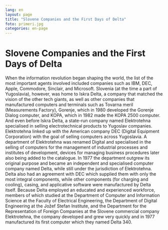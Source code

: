 ```yaml
---
lang: en
layout: page
title: "Slovene Companies and the First Days of Delta"
foto: primeri.jpg
categories: en-page
---
```


# Slovene Companies and the First Days of Delta

When the information revolution began shaping the world, the list of the most important
agents involved included companies such as IBM, DEC, Apple, Commodore, Sinclair, and
Microsoft. Slovenia (at the time a part of Yugoslavia), however, was home to Iskra Delta, a
company that matched the vision of the other tech giants, as well as other companies that
manufactured computers and terminals such as Tovarna meril (Measurements Factory),
Gorenje, which in 1980 developed the Gorenje Dialog computer, and KOPA, which in 1982
made the KOPA 2500 computer. And even before Iskra Delta, a state-run company named
Elektrotehna specialised in selling electrotechnical products to Yugoslav companies.
Elektrotehna linked up with the American company DEC (Digital Equipment Corporation)
with the goal of selling computers across Yugoslavia. A department of Elektrotehna was
renamed Digital and specialised in the selling of computers for the management of industrial
processes and institutes of development, devices for managing business procedures later also
being added to the catalogue. In 1977 the department outgrew its original purpose and became
an independent and specialised computer company named Delta, while still under the
jurisdiction of Elektrotehna. Delta also had an agreement with DEC which supplied them with
only the most integral components, while other components (for charging and cooling),
casing, and applicative software were manufactured by Delta itself. Because Delta employed
an educated and experienced workforce, members of which studied at the Department of
Computer and Information Science at the Faculty of Electrical Engineering, the Department
of Digital Engineering at the Jožef Stefan Institute, and the Department for the Representation
of Foreign Companies at the Slovene commercial company Elektrotehna, the company
developed and grew very quickly and in 1977 manufactured its first computer which they
named Delta 340.
